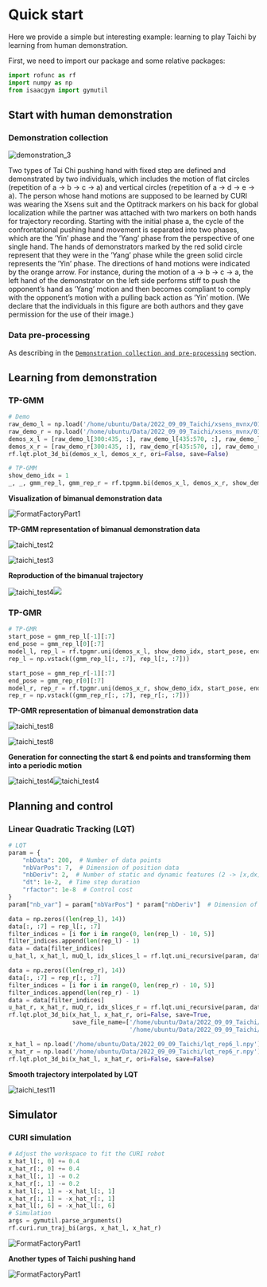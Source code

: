 # Quick start

Here we provide a simple but interesting example: learning to play Taichi by learning from human demonstration.

First, we need to import our package and some relative packages:

```python
import rofunc as rf
import numpy as np
from isaacgym import gymutil
```

## Start with human demonstration

### Demonstration collection

![demonstration_3](../img/demonstration_3.png)

Two types of Tai Chi pushing hand with fixed step are defined and demonstrated by two individuals, which includes the motion of flat circles (repetition of a → b → c → a) and vertical circles (repetition of a → d → e → a). The person whose hand motions are supposed to be learned by CURI was wearing the Xsens suit and the Optitrack markers on his back for global localization while the partner was attached with two markers on both hands for trajectory recording. Starting with the initial phase a, the cycle of the confrontational pushing hand movement is separated into two phases, which are the
’Yin’ phase and the ’Yang’ phase from the perspective of one single hand. The hands of demonstrators marked by the red solid circle represent that they were in the ’Yang’ phase while the green solid circle represents the ’Yin’ phase. The directions of hand motions were indicated by the orange arrow. For instance, during the motion of a → b → c → a, the left hand of the demonstrator on the left side performs stiff to push the opponent’s hand as ’Yang’ motion and then becomes compliant to comply with the  opponent’s motion with a pulling back action as ’Yin’ motion. (We declare that the individuals in this figure are both authors and they gave permission for the use of their image.)

### Data pre-processing

As describing in the [`Demonstration collection and pre-processing`](./devices/index.rst) section.


## Learning from demonstration

### TP-GMM
```python
# Demo
raw_demo_l = np.load('/home/ubuntu/Data/2022_09_09_Taichi/xsens_mvnx/010-058/LeftHand.npy')
raw_demo_r = np.load('/home/ubuntu/Data/2022_09_09_Taichi/xsens_mvnx/010-058/RightHand.npy')
demos_x_l = [raw_demo_l[300:435, :], raw_demo_l[435:570, :], raw_demo_l[570:705, :]]
demos_x_r = [raw_demo_r[300:435, :], raw_demo_r[435:570, :], raw_demo_r[570:705, :]]
rf.lqt.plot_3d_bi(demos_x_l, demos_x_r, ori=False, save=False)

# TP-GMM
show_demo_idx = 1
_, _, gmm_rep_l, gmm_rep_r = rf.tpgmm.bi(demos_x_l, demos_x_r, show_demo_idx=show_demo_idx, plot=True)
```

**Visualization of bimanual demonstration data**

![FormatFactoryPart1](../img/taichi_test1.png)

**TP-GMM representation of bimanual demonstration data**

![taichi_test2](../img/taichi_test2.png)

![taichi_test3](../img/taichi_test3.png)

**Reproduction of the bimanual trajectory**

![taichi_test4](../img/taichi_test4.png)![](../img/taichi_test5.png)

### TP-GMR

```python
# TP-GMR
start_pose = gmm_rep_l[-1][:7]
end_pose = gmm_rep_l[0][:7]
model_l, rep_l = rf.tpgmr.uni(demos_x_l, show_demo_idx, start_pose, end_pose, plot=False)
rep_l = np.vstack((gmm_rep_l[:, :7], rep_l[:, :7]))

start_pose = gmm_rep_r[-1][:7]
end_pose = gmm_rep_r[0][:7]
model_r, rep_r = rf.tpgmr.uni(demos_x_r, show_demo_idx, start_pose, end_pose, plot=False)
rep_r = np.vstack((gmm_rep_r[:, :7], rep_r[:, :7]))
```

**TP-GMR representation of bimanual demonstration data**

![taichi_test8](../img/taichi_test6.png)

![taichi_test8](../img/taichi_test8.png)

**Generation for connecting the start & end points and transforming them into a periodic motion**

![taichi_test4](../img/taichi_test7.png)![taichi_test4](../img/taichi_test9.png)

## Planning and control

### Linear Quadratic Tracking (LQT)
```python
# LQT
param = {
    "nbData": 200,  # Number of data points
    "nbVarPos": 7,  # Dimension of position data
    "nbDeriv": 2,  # Number of static and dynamic features (2 -> [x,dx])
    "dt": 1e-2,  # Time step duration
    "rfactor": 1e-8  # Control cost
}
param["nb_var"] = param["nbVarPos"] * param["nbDeriv"]  # Dimension of state vector

data = np.zeros((len(rep_l), 14))
data[:, :7] = rep_l[:, :7]
filter_indices = [i for i in range(0, len(rep_l) - 10, 5)]
filter_indices.append(len(rep_l) - 1)
data = data[filter_indices]
u_hat_l, x_hat_l, muQ_l, idx_slices_l = rf.lqt.uni_recursive(param, data, interval=2)

data = np.zeros((len(rep_r), 14))
data[:, :7] = rep_r[:, :7]
filter_indices = [i for i in range(0, len(rep_r) - 10, 5)]
filter_indices.append(len(rep_r) - 1)
data = data[filter_indices]
u_hat_r, x_hat_r, muQ_r, idx_slices_r = rf.lqt.uni_recursive(param, data, interval=2)
rf.lqt.plot_3d_bi(x_hat_l, x_hat_r, ori=False, save=True,
                  save_file_name=['/home/ubuntu/Data/2022_09_09_Taichi/lqt_rep6_l.npy',
                                  '/home/ubuntu/Data/2022_09_09_Taichi/lqt_rep6_r.npy'])

x_hat_l = np.load('/home/ubuntu/Data/2022_09_09_Taichi/lqt_rep6_l.npy')[0]
x_hat_r = np.load('/home/ubuntu/Data/2022_09_09_Taichi/lqt_rep6_r.npy')[0]
rf.lqt.plot_3d_bi(x_hat_l, x_hat_r, ori=False, save=False)
```

**Smooth trajectory interpolated by LQT**

![taichi_test11](../img/taichi_test11.png)

## Simulator

### CURI simulation

```python
# Adjust the workspace to fit the CURI robot
x_hat_l[:, 0] += 0.4
x_hat_r[:, 0] += 0.4
x_hat_l[:, 1] -= 0.2
x_hat_r[:, 1] -= 0.2
x_hat_l[:, 1] = -x_hat_l[:, 1]
x_hat_r[:, 1] = -x_hat_r[:, 1]
x_hat_l[:, 6] = -x_hat_l[:, 6]
# Simulation
args = gymutil.parse_arguments()
rf.curi.run_traj_bi(args, x_hat_l, x_hat_r)
```

![FormatFactoryPart1](../img/FormatFactoryPart1-1666885625444-4.gif)

**Another types of Taichi pushing hand**

![FormatFactoryPart1](../img/FormatFactoryPart1.gif)
